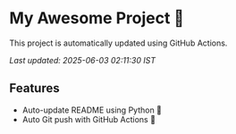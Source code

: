 # My Awesome Project 🚀

This project is automatically updated using GitHub Actions.

_Last updated: 2025-06-03 02:11:30 IST_

## Features
- Auto-update README using Python 🐍
- Auto Git push with GitHub Actions 🤖
